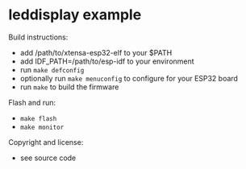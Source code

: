 # leddisplay example

Build instructions:

- add /path/to/xtensa-esp32-elf to your $PATH
- add IDF_PATH=/path/to/esp-idf to your environment
- run `make defconfig`
- optionally run `make menuconfig` to configure for your ESP32 board
- run `make` to build the firmware

Flash and run:

- `make flash`
- `make monitor`

Copyright and license:

- see source code

